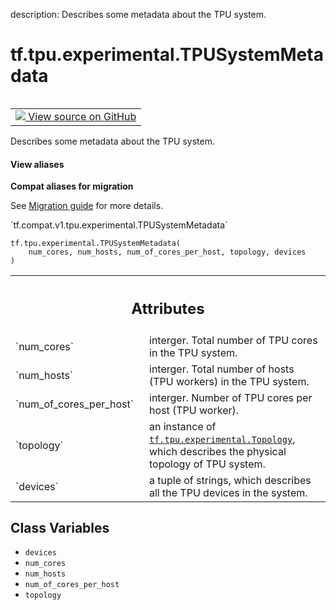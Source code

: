 description: Describes some metadata about the TPU system.

<div itemscope itemtype="http://developers.google.com/ReferenceObject">
<meta itemprop="name" content="tf.tpu.experimental.TPUSystemMetadata" />
<meta itemprop="path" content="Stable" />
<meta itemprop="property" content="__new__"/>
<meta itemprop="property" content="devices"/>
<meta itemprop="property" content="num_cores"/>
<meta itemprop="property" content="num_hosts"/>
<meta itemprop="property" content="num_of_cores_per_host"/>
<meta itemprop="property" content="topology"/>
</div>

# tf.tpu.experimental.TPUSystemMetadata

<!-- Insert buttons and diff -->

<table class="tfo-notebook-buttons tfo-api nocontent" align="left">
<td>
  <a target="_blank" href="https://github.com/tensorflow/tensorflow/blob/r2.3/tensorflow/python/tpu/tpu_system_metadata.py#L45-L69">
    <img src="https://www.tensorflow.org/images/GitHub-Mark-32px.png" />
    View source on GitHub
  </a>
</td>
</table>



Describes some metadata about the TPU system.

<section class="expandable">
  <h4 class="showalways">View aliases</h4>
  <p>
<b>Compat aliases for migration</b>
<p>See
<a href="https://www.tensorflow.org/guide/migrate">Migration guide</a> for
more details.</p>
<p>`tf.compat.v1.tpu.experimental.TPUSystemMetadata`</p>
</p>
</section>

<pre class="devsite-click-to-copy prettyprint lang-py tfo-signature-link">
<code>tf.tpu.experimental.TPUSystemMetadata(
    num_cores, num_hosts, num_of_cores_per_host, topology, devices
)
</code></pre>



<!-- Placeholder for "Used in" -->




<!-- Tabular view -->
 <table class="responsive fixed orange">
<colgroup><col width="214px"><col></colgroup>
<tr><th colspan="2"><h2 class="add-link">Attributes</h2></th></tr>

<tr>
<td>
`num_cores`
</td>
<td>
interger. Total number of TPU cores in the TPU system.
</td>
</tr><tr>
<td>
`num_hosts`
</td>
<td>
interger. Total number of hosts (TPU workers) in the TPU system.
</td>
</tr><tr>
<td>
`num_of_cores_per_host`
</td>
<td>
interger. Number of TPU cores per host (TPU worker).
</td>
</tr><tr>
<td>
`topology`
</td>
<td>
an instance of <a href="../../../tf/tpu/experimental/Topology.md"><code>tf.tpu.experimental.Topology</code></a>, which describes the
physical topology of TPU system.
</td>
</tr><tr>
<td>
`devices`
</td>
<td>
a tuple of strings, which describes all the TPU devices in the
system.
</td>
</tr>
</table>



## Class Variables

* `devices` <a id="devices"></a>
* `num_cores` <a id="num_cores"></a>
* `num_hosts` <a id="num_hosts"></a>
* `num_of_cores_per_host` <a id="num_of_cores_per_host"></a>
* `topology` <a id="topology"></a>
